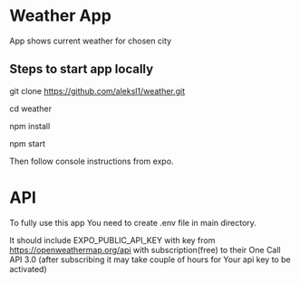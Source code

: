 
# Weather App

App shows current weather for chosen city

## Steps to start app locally

git clone https://github.com/aleksl1/weather.git

cd weather

npm install

npm start

Then follow console instructions from expo.



# API

To fully use this app You need to create .env file in main directory.

It should include EXPO_PUBLIC_API_KEY with key from https://openweathermap.org/api with subscription(free) to their One Call API 3.0 (after subscribing it may take couple of hours for Your api key to be activated)
